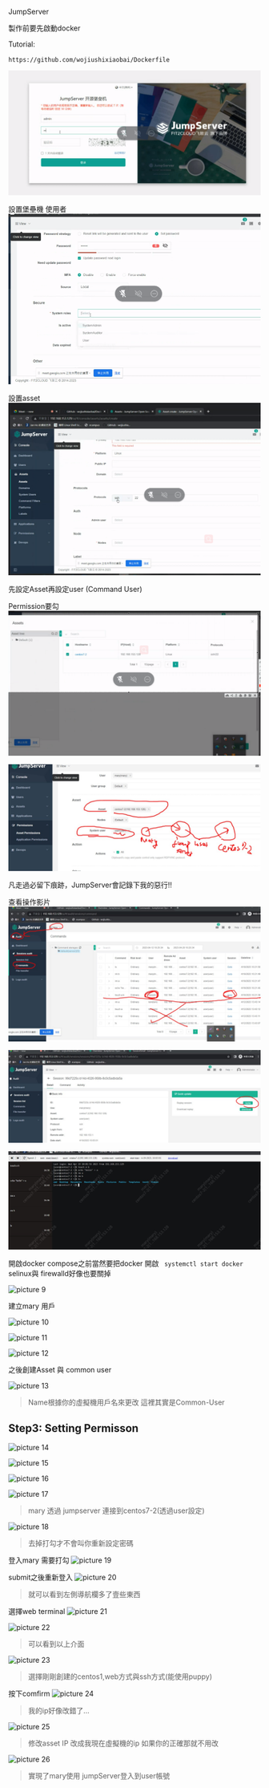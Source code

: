 JumpServer

製作前要先啟動docker

Tutorial:
```
https://github.com/wojiushixiaobai/Dockerfile
```

![picture 1](../../images/35ce78636e954b6e7878e5819089f43a261540b9367a6e25ea92da2a6f4557f3.png)  

設置堡壘機 使用者
![picture 2](../../images/a1027e99e2266d2d323aa06effd335ab4b418d59f640c45bef4333a1b99040be.png)  

設置asset
![picture 3](../../images/03453cb89bf2e386fdda50b2f32c172c629c08c6240a93f6e5583c290ee29a61.png)  

先設定Asset再設定user (Command User)

Permission要勾
![picture 4](../../images/0875311d89b5d30df68d720b4598979eb70c3adb4dc875f5e29fdd100ada229c.png)  

![picture 5](../../images/807acf5637876f7d59776fd6ce8708c8420c17efa3cbc31b2ff434421b3a5a80.png)  

凡走過必留下痕跡，JumpServer會記錄下我的惡行!!

查看操作影片
![picture 6](../../images/9caa28bd94ec24248ce0a81e6d9163b9fc8f96b8f91ac8d33929b02310b6d6c9.png)  

![picture 7](../../images/d90850a24656c96ff6a18b298fdd3c1e67a7a8cd672cea2f33c2a0fcb19f152b.png)  

![picture 8](../../images/de2c004132224c1cf718a2fabf9364c28737b1b788974f4fdd85513b4ad31bb0.png)  

開啟docker compose之前當然要把docker 開啟
``` systemctl start docker```
selinux與 firewalld好像也要關掉

![picture 9](../../images/52593d31d346b8126db2140952ecf025167a81446f2b433ed3795a2fffaf7817.png)  

建立mary 用戶

![picture 10](../../images/58429afbc31370ef63d85a364a1b40a0026c5b7b5394ee20ea517a3a4a86e38c.png)  

![picture 11](../../images/47cdc1016bdebd15b17e63b27a06af292d9f681ede6bd36c33bca13ee84e038a.png)  

![picture 12](../../images/e1c47673d871fdd4fde5269890c5ba5b05e4fe01c9b21ba22166d8b9d786d2fa.png)  

之後創建Asset 與 common user

![picture 13](../../images/f3bfe3577637d42e6f5290d94936c0a9fef52f6a2e14a4470fb67e0bc1266fc2.png)  
> Name根據你的虛擬機用戶名來更改 這裡其實是Common-User

## Step3: Setting Permisson
![picture 14](../../images/7efcfe16f6a25941dfba563bdd8cdfe29e28421ad59c611fab09026b9ad27697.png)  

![picture 15](../../images/3340820179bbb770fb257eef6bcf18961cb0febc59a1c2b328d67e381f65ac6d.png)  

![picture 16](../../images/39f185280e34847cb2a7c3fe73d0ed55654f74690e988d4fa9bdf85eed9641cf.png)  

![picture 17](../../images/8fac71f06ddbae33c3bddcd937fb6338d38e9ed0602e107b8b08f894c15ec255.png)  
> mary 透過 jumpserver 連接到centos7-2(透過user設定)


![picture 18](../../images/3a8283309933f1f35ed1428de439550e58a77616f427acb726b97e509e463c78.png)  
> 去掉打勾才不會叫你重新設定密碼

登入mary 需要打勾
![picture 19](../../images/677cded9ed725c7e1d6271a0509ea41b3d0ab004bda6a01ce1c45249070a2a69.png)  

submit之後重新登入
![picture 20](../../images/ab5d37a32ce9ff8f063e6ca207706e73d47bdfc54164fbad14039d0c9bd154c2.png)  
> 就可以看到左側導航欄多了壹些東西

選擇web terminal
![picture 21](../../images/a59e7249abe79fb8aa5372f27b88a959a986c1688d1aab30c5f4d82d583430b3.png)  

![picture 22](../../images/e4b3c9dd59267a3521fdfb641d32698ee765e21879d1a60ce6cff9f48b620e78.png)  
> 可以看到以上介面

![picture 23](../../images/3d574590f67f9734bd60cd96db526a7e2396d10430dd740f16895bba3144818b.png)  
> 選擇剛剛創建的centos1,web方式與ssh方式(能使用puppy)

按下comfirm
![picture 24](../../images/9acd8acfbf53122970e57c53bd6be52bfdb54c70053b81e63a7daecafa59de13.png)  
> 我的ip好像改錯了...

![picture 25](../../images/7d914ae9c9d4d0bb3eece46f13be7c8230e4edb512cd2510f94bf453390de97b.png)  
> 修改asset IP 改成我現在虛擬機的ip 如果你的正確那就不用改

![picture 26](../../images/de6fd43ceabdf27830d78a2c1421f9d747fca1ef463e1a546fb6dd97e8c58c45.png)  
> 實現了mary使用 jumpServer登入到user帳號

